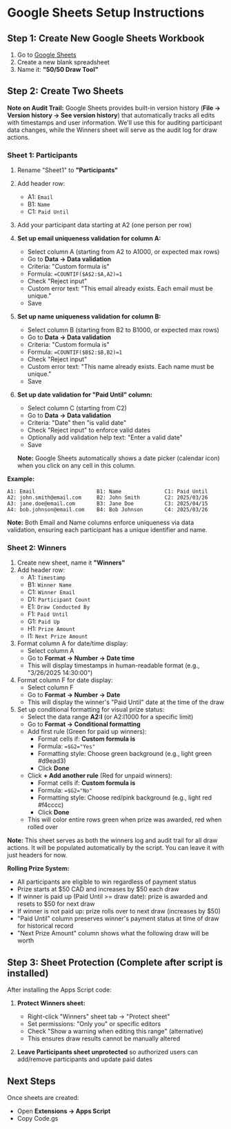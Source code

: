 # Google Sheets Setup Instructions

## Step 1: Create New Google Sheets Workbook

1. Go to [Google Sheets](https://sheets.google.com)
2. Create a new blank spreadsheet
3. Name it: **"50/50 Draw Tool"**

## Step 2: Create Two Sheets

**Note on Audit Trail:** Google Sheets provides built-in version history (**File → Version history → See version history**) that automatically tracks all edits with timestamps and user information. We'll use this for auditing participant data changes, while the Winners sheet will serve as the audit log for draw actions.

### Sheet 1: Participants
1. Rename "Sheet1" to **"Participants"**
2. Add header row:
   - A1: `Email`
   - B1: `Name`
   - C1: `Paid Until`
3. Add your participant data starting at A2 (one person per row)
4. **Set up email uniqueness validation for column A:**
   - Select column A (starting from A2 to A1000, or expected max rows)
   - Go to **Data → Data validation**
   - Criteria: "Custom formula is"
   - Formula: `=COUNTIF($A$2:$A,A2)=1`
   - Check "Reject input"
   - Custom error text: "This email already exists. Each email must be unique."
   - Save
5. **Set up name uniqueness validation for column B:**
   - Select column B (starting from B2 to B1000, or expected max rows)
   - Go to **Data → Data validation**
   - Criteria: "Custom formula is"
   - Formula: `=COUNTIF($B$2:$B,B2)=1`
   - Check "Reject input"
   - Custom error text: "This name already exists. Each name must be unique."
   - Save
6. **Set up date validation for "Paid Until" column:**
   - Select column C (starting from C2)
   - Go to **Data → Data validation**
   - Criteria: "Date" then "is valid date"
   - Check "Reject input" to enforce valid dates
   - Optionally add validation help text: "Enter a valid date"
   - Save

   **Note:** Google Sheets automatically shows a date picker (calendar icon) when you click on any cell in this column.

**Example:**
```
A1: Email                    B1: Name              C1: Paid Until
A2: john.smith@email.com     B2: John Smith        C2: 2025/03/26
A3: jane.doe@email.com       B3: Jane Doe          C3: 2025/04/15
A4: bob.johnson@email.com    B4: Bob Johnson       C4: 2025/03/26
```

**Note:** Both Email and Name columns enforce uniqueness via data validation, ensuring each participant has a unique identifier and name.

### Sheet 2: Winners
1. Create new sheet, name it **"Winners"**
2. Add header row:
   - A1: `Timestamp`
   - B1: `Winner Name`
   - C1: `Winner Email`
   - D1: `Participant Count`
   - E1: `Draw Conducted By`
   - F1: `Paid Until`
   - G1: `Paid Up`
   - H1: `Prize Amount`
   - I1: `Next Prize Amount`
3. Format column A for date/time display:
   - Select column A
   - Go to **Format → Number → Date time**
   - This will display timestamps in human-readable format (e.g., "3/26/2025 14:30:00")
4. Format column F for date display:
   - Select column F
   - Go to **Format → Number → Date**
   - This will display the winner's "Paid Until" date at the time of the draw
5. Set up conditional formatting for visual prize status:
   - Select the data range **A2:I** (or A2:I1000 for a specific limit)
   - Go to **Format → Conditional formatting**
   - Add first rule (Green for paid up winners):
     - Format cells if: **Custom formula is**
     - Formula: `=$G2="Yes"`
     - Formatting style: Choose green background (e.g., light green #d9ead3)
     - Click **Done**
   - Click **+ Add another rule** (Red for unpaid winners):
     - Format cells if: **Custom formula is**
     - Formula: `=$G2="No"`
     - Formatting style: Choose red/pink background (e.g., light red #f4cccc)
     - Click **Done**
   - This will color entire rows green when prize was awarded, red when rolled over

**Note:** This sheet serves as both the winners log and audit trail for all draw actions. It will be populated automatically by the script. You can leave it with just headers for now.

**Rolling Prize System:**
- All participants are eligible to win regardless of payment status
- Prize starts at $50 CAD and increases by $50 each draw
- If winner is paid up (Paid Until >= draw date): prize is awarded and resets to $50 for next draw
- If winner is not paid up: prize rolls over to next draw (increases by $50)
- "Paid Until" column preserves winner's payment status at time of draw for historical record
- "Next Prize Amount" column shows what the following draw will be worth

## Step 3: Sheet Protection (Complete after script is installed)

After installing the Apps Script code:

1. **Protect Winners sheet:**
   - Right-click "Winners" sheet tab → "Protect sheet"
   - Set permissions: "Only you" or specific editors
   - Check "Show a warning when editing this range" (alternative)
   - This ensures draw results cannot be manually altered

2. **Leave Participants sheet unprotected** so authorized users can add/remove participants and update paid dates

## Next Steps

Once sheets are created:
- Open **Extensions → Apps Script**
- Copy Code.gs